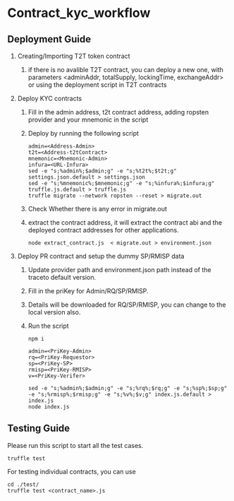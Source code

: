 # Contract_kyc_workflow

## Deployment Guide
1. Creating/Importing T2T token contract
	1. if there is no avalible T2T contract, you can deploy a new one, with parameters <adminAddr, totalSupply, lockingTime, exchangeAddr> or using the deployment script in T2T contracts
	

2. Deploy KYC contracts
	1. Fill in the admin address, t2t contract address, adding ropsten provider and your mnemonic in the script
	2. Deploy by running the following script
	
		```
		admin=<Address-Admin>
        t2t=<Address-t2tContract>
        mnemonic=<Mnemonic-Admin>
        infura=<URL-Infura>
        sed -e "s;%admin%;$admin;g" -e "s;%t2t%;$t2t;g" settings.json.default > settings.json
        sed -e "s;%mnemonic%;$mnemonic;g" -e "s;%infura%;$infura;g" truffle.js.default > truffle.js
		truffle migrate --network ropsten --reset > migrate.out
		``` 
	3. Check Whether there is any error in migrate.out
	4. extract the contract address, it will extract the contract abi and the deployed contract addresses for other applications.

		```
		node extract_contract.js  < migrate.out > environment.json
		```
3. Deploy PR contract and setup the dummy SP/RMISP data
	1. Update provider path and environment.json path instead of the traceto default version.
	2. Fill in the priKey for Admin/RQ/SP/RMISP.
	3. Details will be downloaded for RQ/SP/RMISP, you can change to the local version also.
	4. Run the script
	
		```
		npm i

		admin=<PriKey-Admin>
		rq=<PriKey-Requestor>
		sp=<PriKey-SP>
		rmisp=<PriKey-RMISP>
		v=<PriKey-Verifer>
		
		sed -e "s;%admin%;$admin;g" -e "s;%rq%;$rq;g" -e "s;%sp%;$sp;g" -e "s;%rmisp%;$rmisp;g" -e "s;%v%;$v;g" index.js.default > index.js
		node index.js 
		```
	
## Testing Guide

Please run this script to start all the test cases.

```
truffle test
```

For testing individual contracts, you can use

```
cd ./test/
truffle test <contract_name>.js
```